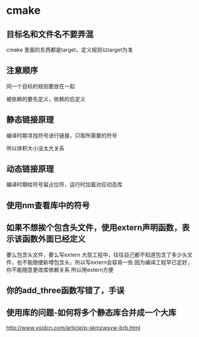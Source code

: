 # cmake

## 目标名和文件名不要弄混

cmake 里面的东西都是target，定义规则以target为准

## 注意顺序

同一个目标的规则要放在一起

被依赖的要先定义，依赖的后定义

## 静态链接原理

编译时期寻找符号进行链接，只取所需要的符号

所以体积大小没太大关系

## 动态链接原理

编译时期给符号留占位符，运行时加载对应动态库

## 使用nm查看库中的符号

## 如果不想挨个包含头文件，使用extern声明函数，表示该函数外面已经定义

要么包含头文件，要么写extern
大型工程中，往往自己都不知道包含了多少头文件，也不能随便新增包含头，所以写extern会容易一些
因为编译工程早已定好，你不能随意更改库依赖关系
所以用extern方便

## 你的add_three函数写错了，手误

## 使用库的问题-如何将多个静态库合并成一个大库

http://www.voidcn.com/article/p-skmzwsyw-brb.html
